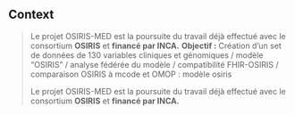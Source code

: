 ## Context

> Le projet OSIRIS-MED est la poursuite du travail déjà effectué avec le consortium **OSIRIS** et **financé par INCA.**
> **Objectif :**  Création d’un set de données de 130 variables cliniques et génomiques / modèle “OSIRIS” / analyse fédérée du modèle / compatibilité FHIR-OSIRIS / comparaison OSIRIS à mcode et OMOP : modèle osiris
>
> Le projet OSIRIS-MED est la poursuite du travail déjà effectué avec le consortium **OSIRIS** et **financé par INCA.**
